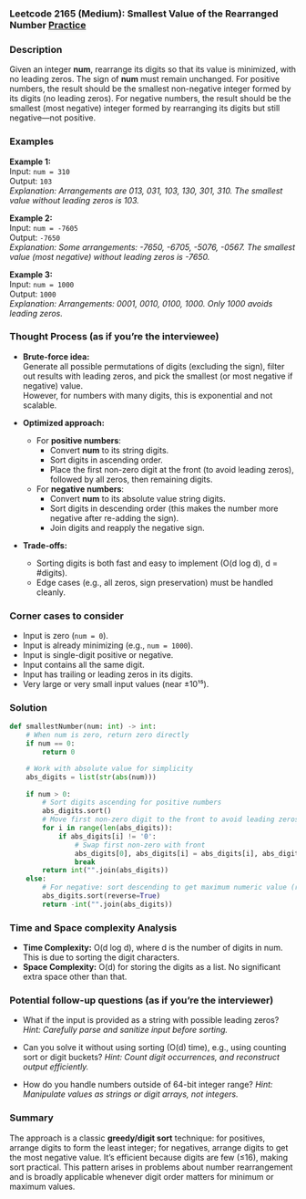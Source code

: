 ### Leetcode 2165 (Medium): Smallest Value of the Rearranged Number [Practice](https://leetcode.com/problems/smallest-value-of-the-rearranged-number)

### Description  
Given an integer **num**, rearrange its digits so that its value is minimized, with no leading zeros. The sign of **num** must remain unchanged. For positive numbers, the result should be the smallest non-negative integer formed by its digits (no leading zeros). For negative numbers, the result should be the smallest (most negative) integer formed by rearranging its digits but still negative—not positive.

### Examples  

**Example 1:**  
Input: `num = 310`  
Output: `103`  
*Explanation: Arrangements are 013, 031, 103, 130, 301, 310. The smallest value without leading zeros is 103.*

**Example 2:**  
Input: `num = -7605`  
Output: `-7650`  
*Explanation: Some arrangements: -7650, -6705, -5076, -0567. The smallest value (most negative) without leading zeros is -7650.*

**Example 3:**  
Input: `num = 1000`  
Output: `1000`  
*Explanation: Arrangements: 0001, 0010, 0100, 1000. Only 1000 avoids leading zeros.*

### Thought Process (as if you’re the interviewee)  
- **Brute-force idea:**  
  Generate all possible permutations of digits (excluding the sign), filter out results with leading zeros, and pick the smallest (or most negative if negative) value.  
  However, for numbers with many digits, this is exponential and not scalable.

- **Optimized approach:**  
  - For **positive numbers**:  
    - Convert **num** to its string digits.
    - Sort digits in ascending order.
    - Place the first non-zero digit at the front (to avoid leading zeros), followed by all zeros, then remaining digits.
  - For **negative numbers**:  
    - Convert **num** to its absolute value string digits.
    - Sort digits in descending order (this makes the number more negative after re-adding the sign).
    - Join digits and reapply the negative sign.

- **Trade-offs:**  
  - Sorting digits is both fast and easy to implement (O(d log d), d = #digits).  
  - Edge cases (e.g., all zeros, sign preservation) must be handled cleanly.

### Corner cases to consider  
- Input is zero (`num = 0`).
- Input is already minimizing (e.g., `num = 1000`).
- Input is single-digit positive or negative.
- Input contains all the same digit.
- Input has trailing or leading zeros in its digits.
- Very large or very small input values (near ±10¹⁵).

### Solution

```python
def smallestNumber(num: int) -> int:
    # When num is zero, return zero directly
    if num == 0:
        return 0

    # Work with absolute value for simplicity
    abs_digits = list(str(abs(num)))
    
    if num > 0:
        # Sort digits ascending for positive numbers
        abs_digits.sort()
        # Move first non-zero digit to the front to avoid leading zeros
        for i in range(len(abs_digits)):
            if abs_digits[i] != '0':
                # Swap first non-zero with front
                abs_digits[0], abs_digits[i] = abs_digits[i], abs_digits[0]
                break
        return int("".join(abs_digits))
    else:
        # For negative: sort descending to get maximum numeric value (results in smallest number when negative)
        abs_digits.sort(reverse=True)
        return -int("".join(abs_digits))
```

### Time and Space complexity Analysis  

- **Time Complexity:** O(d log d), where d is the number of digits in num. This is due to sorting the digit characters.
- **Space Complexity:** O(d) for storing the digits as a list. No significant extra space other than that.

### Potential follow-up questions (as if you’re the interviewer)  

- What if the input is provided as a string with possible leading zeros?
  *Hint: Carefully parse and sanitize input before sorting.*

- Can you solve it without using sorting (O(d) time), e.g., using counting sort or digit buckets?
  *Hint: Count digit occurrences, and reconstruct output efficiently.*

- How do you handle numbers outside of 64-bit integer range?
  *Hint: Manipulate values as strings or digit arrays, not integers.*

### Summary
The approach is a classic **greedy/digit sort** technique: for positives, arrange digits to form the least integer; for negatives, arrange digits to get the most negative value. It’s efficient because digits are few (≤16), making sort practical. This pattern arises in problems about number rearrangement and is broadly applicable whenever digit order matters for minimum or maximum values.
